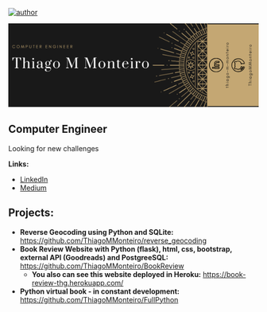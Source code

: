 [![author](https://img.shields.io/badge/Author-thiagommonteiro-blue)](https://www.linkedin.com/in/thiago-m-monteiro/) 

![banner pessoal](https://github.com/ThiagoMMonteiro/Portfolio/blob/master/Thiago%20M%20Monteiro%20banner%202.png)


## Computer Engineer
Looking for new challenges

**Links:**
* [LinkedIn](https://www.linkedin.com/in/thiago-m-monteiro/)
* [Medium](https://medium.com/@thiago.monteiro2608)

## Projects:

* **Reverse Geocoding using Python and SQLite:** https://github.com/ThiagoMMonteiro/reverse_geocoding
* **Book Review Website with Python (flask), html, css, bootstrap, external API (Goodreads) and PostgreeSQL:** https://github.com/ThiagoMMonteiro/BookReview
  * **You also can see this website deployed in Heroku:** https://book-review-thg.herokuapp.com/
* **Python virtual book - in constant development:** https://github.com/ThiagoMMonteiro/FullPython

